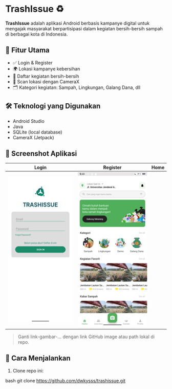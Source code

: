 # TrashIssue ♻️

**TrashIssue** adalah aplikasi Android berbasis kampanye digital untuk mengajak masyarakat berpartisipasi dalam kegiatan bersih-bersih sampah di berbagai kota di Indonesia.

## 📱 Fitur Utama
- ✅ Login & Register
- 🌍 Lokasi kampanye kebersihan
- 📅 Daftar kegiatan bersih-bersih
- 📸 Scan lokasi dengan CameraX
- 🗂️ Kategori kegiatan: Sampah, Lingkungan, Galang Dana, dll

## 🛠️ Teknologi yang Digunakan
- Android Studio
- Java
- SQLite (local database)
- CameraX (Jetpack)

## 📸 Screenshot Aplikasi

| Login | Register | Home |
|---|---|---|
| ![Login](Screenshots/login.png) | ![Home](Screenshots/homepage.png) |

> Ganti link-gambar-... dengan link GitHub image atau path lokal di repo.

## 🚀 Cara Menjalankan
1. Clone repo ini:
   
bash
   git clone https://github.com/dwkysss/trashissue.git
